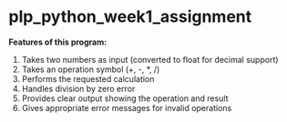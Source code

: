 # plp_python_week1_assignment

**Features of this program:**
1. Takes two numbers as input (converted to float for decimal support)
2. Takes an operation symbol (+, -, *, /)
3. Performs the requested calculation
4. Handles division by zero error
5. Provides clear output showing the operation and result
6. Gives appropriate error messages for invalid operations









